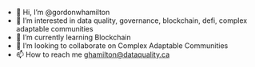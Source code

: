 - 👋 Hi, I’m @gordonwhamilton
- 👀 I’m interested in data quality, governance, blockchain, defi, complex adaptable communities
- 🌱 I’m currently learning Blockchain
- 💞️ I’m looking to collaborate on Complex Adaptable Communities
- 📫 How to reach me ghamilton@dataquality.ca

<!---
gordonwhamilton/gordonwhamilton is a ✨ special ✨ repository because its `README.md` (this file) appears on your GitHub profile.
You can click the Preview link to take a look at your changes.
--->
